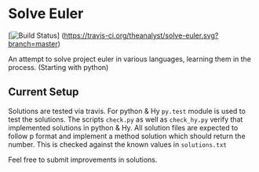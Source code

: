 Solve Euler
===============

[![Build Status](https://travis-ci.org/theanalyst/solve-euler.svg)]
(https://travis-ci.org/theanalyst/solve-euler.svg?branch=master)

An attempt to solve project euler in various languages, learning them
in the process. (Starting with python)

Current Setup
-------------

Solutions are tested via travis. For python & Hy ``py.test`` 
module is used to test the solutions. The scripts ``check.py`` 
as well as ``check_hy.py`` verify that implemented solutions 
in python & Hy. All solution files are expected 
to follow p<problem-number> format and implement a method solution 
which should return the number. This is checked against the known values 
in ``solutions.txt``

Feel free to submit improvements in solutions.
